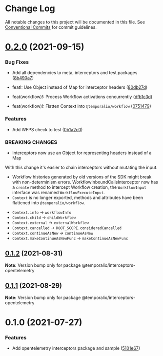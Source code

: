# Change Log

All notable changes to this project will be documented in this file.
See [Conventional Commits](https://conventionalcommits.org) for commit guidelines.

# [0.2.0](https://github.com/temporalio/sdk-node/compare/@temporalio/interceptors-opentelemetry@0.1.2...@temporalio/interceptors-opentelemetry@0.2.0) (2021-09-15)


### Bug Fixes

* Add all dependencies to meta, interceptors and test packages ([8b490a7](https://github.com/temporalio/sdk-node/commit/8b490a725f51b9f1222248457fe3b7c2546e0921))


* feat!: Use Object instead of Map for interceptor headers ([80db27d](https://github.com/temporalio/sdk-node/commit/80db27d62bad78a71352cdc5db2b9ca49b9d1062))
* feat(workflow)!: Process Workflow activations concurrently ([dfb1c3d](https://github.com/temporalio/sdk-node/commit/dfb1c3dfc7eace3e8ec5d3776b4f671f6633bc57))
* feat(workflow)!: Flatten Context into `@temporalio/workflow` ([0751479](https://github.com/temporalio/sdk-node/commit/07514796df723328f870fe0d64702f928092608c))


### Features

* Add WFPS check to test ([0b1a2c0](https://github.com/temporalio/sdk-node/commit/0b1a2c035da5ba60213df2fdb6dd186733ca8d38))


### BREAKING CHANGES

* Interceptors now use an Object for representing headers
instead of a Map

With this change it's easier to chain interceptors without mutating the
input.
* Workflow histories generated by old versions of the SDK
might break with non-determinism errors.
WorkflowInboundCallsInterceptor now has a `create` method to intercept
Workflow creation, the `WorkflowInput` interface was renamed
`WorkflowExecuteInput`.
* `Context` is no longer exported, methods and attributes
have been flattened into `@temporalio/workflow`.
- `Context.info` -> `workflowInfo`
- `Context.child` -> `childWorkflow`
- `Context.external` -> `externalWorkflow`
- `Context.cancelled` -> `ROOT_SCOPE.consideredCancelled`
- `Context.continueAsNew` -> `continueAsNew`
- `Context.makeContinueAsNewFunc` -> `makeContinueAsNewFunc`





## [0.1.2](https://github.com/temporalio/sdk-node/compare/@temporalio/interceptors-opentelemetry@0.1.1...@temporalio/interceptors-opentelemetry@0.1.2) (2021-08-31)

**Note:** Version bump only for package @temporalio/interceptors-opentelemetry





## [0.1.1](https://github.com/temporalio/sdk-node/compare/@temporalio/interceptors-opentelemetry@0.1.0...@temporalio/interceptors-opentelemetry@0.1.1) (2021-08-29)

**Note:** Version bump only for package @temporalio/interceptors-opentelemetry





# 0.1.0 (2021-07-27)


### Features

* Add opentelemetry interceptors package and sample ([5101e67](https://github.com/temporalio/sdk-node/commit/5101e67273cd4fdb92d2e6696e836999d9596db1))
